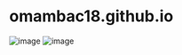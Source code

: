 # omambac18.github.io
![image](https://github.com/user-attachments/assets/76723b61-4c47-462e-ae03-7303b9aecc1e)
![image](https://github.com/user-attachments/assets/7a3be772-cdc9-42c8-b432-60fb9ff81054)
